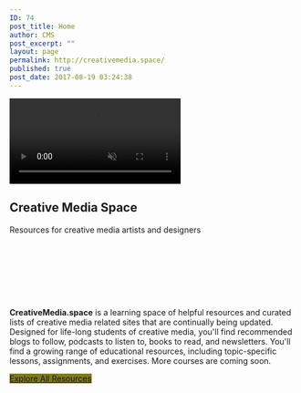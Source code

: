 ```yaml
---
ID: 74
post_title: Home
author: CMS
post_excerpt: ""
layout: page
permalink: http://creativemedia.space/
published: true
post_date: 2017-08-19 03:24:38
---
```

<!-- wp:uagb/section {"align":"wide","block_id":"31e757f7-ce0d-47aa-b3aa-1359737c8151","topPadding":100,"bottomPadding":100,"contentWidth":"full_width","backgroundType":"video","backgroundVideo":{"id":3751,"title":"mappingspace","filename":"mappingspace-1.mp4","url":"http://creativemedia.space/wp-content/uploads/2017/08/mappingspace-1.mp4","link":"http://creativemedia.space/mappingspace-2/","alt":"","author":"1","description":"","caption":"","name":"mappingspace-2","status":"inherit","uploadedTo":0,"date":"2019-08-03T23:30:00.000Z","modified":"2019-08-03T23:30:00.000Z","menuOrder":0,"mime":"video/mp4","type":"video","subtype":"mp4","icon":"http://creativemedia.space/wp-includes/images/media/video.png","dateFormatted":"August 3, 2019","nonces":{"update":"cbe1bdfc43","delete":"e4a0e0da74","edit":"56f1e15a3f"},"editLink":"http://creativemedia.space/wp-admin/post.php?post=3751\u0026action=edit","meta":{"artist":false,"album":false,"bitrate":368620,"bitrate_mode":false},"authorName":"CMS","filesizeInBytes":279473,"filesizeHumanReadable":"273 KB","context":"","width":1498,"height":316,"fileLength":"0:06","fileLengthHumanReadable":"0 minutes, 6 seconds","image":{"src":"http://creativemedia.space/wp-includes/images/media/video.png","width":48,"height":64},"thumb":{"src":"http://creativemedia.space/wp-includes/images/media/video.png","width":48,"height":64},"compat":{"item":"","meta":""}},"backgroundVideoOpacity":0,"backgroundVideoColor":"#000000"} -->
<section class="wp-block-uagb-section uagb-section__wrap uagb-section__background-video alignwide" id="uagb-section-31e757f7-ce0d-47aa-b3aa-1359737c8151"><div class="uagb-section__overlay"></div><div class="uagb-section__video-wrap"><video autoplay loop muted playsinline><source src="http://creativemedia.space/wp-content/uploads/2017/08/mappingspace-1.mp4" type="video/mp4"/></video></div><div class="uagb-section__inner-wrap"><!-- wp:html -->
<h1>Creative Media Space</h1>
<p>Resources for creative media artists and designers</p>
<!-- /wp:html --></div></section>
<!-- /wp:uagb/section -->

<!-- wp:spacer -->
<div style="height:100px" aria-hidden="true" class="wp-block-spacer"></div>
<!-- /wp:spacer -->

<!-- wp:paragraph {"className":"margin-centered"} -->
<p class="margin-centered"><strong>CreativeMedia.space</strong> is a learning space of helpful resources and curated lists of creative media related sites that are continually being updated. Designed for life-long students of creative media, you'll find recommended blogs to follow, podcasts to listen to, books to read, and newsletters. You'll find a growing range of educational resources, including topic-specific lessons, assignments, and exercises. More courses are coming soon. </p>
<!-- /wp:paragraph -->

<!-- wp:button {"customBackgroundColor":"#7d7a1c","align":"center"} -->
<div class="wp-block-button aligncenter"><a class="wp-block-button__link has-background" href="./resources/" style="background-color:#7d7a1c">Explore All Resources</a></div>
<!-- /wp:button -->

<!-- wp:spacer -->
<div style="height:100px" aria-hidden="true" class="wp-block-spacer"></div>
<!-- /wp:spacer -->
